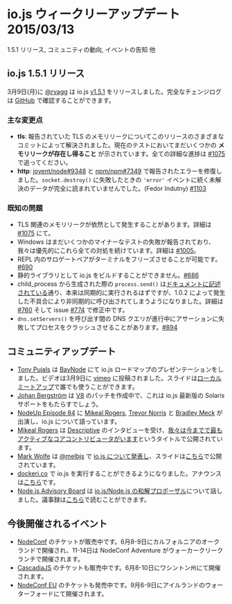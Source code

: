 # io.js ウィークリーアップデート 2015/03/13

1.5.1 リリース, コミュニティの動向, イベントの告知 他

<!--
# io.js 1.5.1 Release
-->

## io.js 1.5.1 リリース

<!--
On Monday, March 9th, [@rvagg](https://github.com/rvagg) released io.js [v1.5.1](https://iojs.org/dist/v1.5.1/). The complete change log can be found [on GitHub](https://github.com/iojs/io.js/blob/v1.x/CHANGELOG.md).
-->

3月9日(月)に [@rvagg](https://github.com/rvagg) は io.js [v1.5.1](https://iojs.org/dist/v1.5.1/) をリリースしました。完全なチェンジログは [GitHub](https://github.com/iojs/io.js/blob/v1.x/CHANGELOG.md) で確認することができます。

<!--
### Notable changes
-->

### 主な変更点

<!--
* **tls**: The reported TLS memory leak has been resolved via various commits in this release. Current testing indicated that there _may_ still be some leak problems. Track complete progress at [#1075](https://github.com/iojs/io.js/issues/1075).
* **http**: Fixed an error reported at [joyent/node#9348](https://github.com/joyent/node/issues/9348) and [npm/npm#7349](https://github.com/npm/npm/issues/7349). Pending data was not being fully read upon an `'error'` event leading to an assertion failure on `socket.destroy()`. (Fedor Indutny) [#1103](https://github.com/iojs/io.js/pull/1103)
-->

* **tls**: 報告されていた TLS のメモリリークについてこのリリースのさまざまなコミットによって解決されました。現在のテストにおいてまだいくつかの __メモリリークが存在し得ること__ が示されています。全ての詳細な進捗は [#1075](https://github.com/iojs/io.js/issues/1075) で追ってください。
* **http**: [joyent/node#9348](https://github.com/joyent/node/issues/9348) と [npm/npm#7349](https://github.com/npm/npm/issues/7349) で報告されたエラーを修復しました。`socket.destroy()` に失敗したときの `'error'` イベントに続く未解決のデータが完全に読まれていませんでした。(Fedor Indutny) [#1103](https://github.com/iojs/io.js/pull/1103)

<!--
### Known issues
-->

### 既知の問題

<!--
* Possible remaining TLS-related memory leak(s), details at [#1075](https://github.com/iojs/io.js/issues/1075).
* Windows still reports some minor test failures and we are continuing to address all of these as a priority. See [#1005](https://github.com/iojs/io.js/issues/1005).
* Surrogate pair in REPL can freeze terminal [#690](https://github.com/iojs/io.js/issues/690)
* Not possible to build io.js as a static library [#686](https://github.com/iojs/io.js/issues/686)
* `process.send()` is not synchronous as the docs suggest, a regression introduced in 1.0.2, see [#760](https://github.com/iojs/io.js/issues/760) and fix in [#774](https://github.com/iojs/io.js/issues/774)
* Calling `dns.setServers()` while a DNS query is in progress can cause the process to crash on a failed assertion [#894](https://github.com/iojs/io.js/issues/894)
-->

* TLS 関連のメモリリークが依然として発生することがあります。詳細は [#1075](https://github.com/iojs/io.js/issues/1075) にて。
* Windows はまだいくつかのマイナーなテストの失敗が報告されており、我々は優先的にこれら全ての対処を続けています。詳細は [#1005](https://github.com/iojs/io.js/issues/1005)。
* REPL 内のサロゲートペアがターミナルをフリーズさせることが可能です。[#690](https://github.com/iojs/io.js/issues/690)
* 静的ライブラリとして io.js をビルドすることができません。[#686](https://github.com/iojs/io.js/issues/686)
* child_process から生成された際の `process.send()` は[ドキュメントに記述されている](https://iojs.org/api/child_process.html#child_process_child_send_message_sendhandle)通り、本来は同期的に実行されるはずですが、1.0.2 によって発生した不具合により非同期的に呼び出されてしまうようになりました。詳細は [#760](https://github.com/iojs/io.js/issues/760) そして issue [#774](https://github.com/iojs/io.js/issues/774) で修正中です。
* `dns.setServers()` を呼び出す間の DNS クエリが進行中にアサーションに失敗してプロセスをクラッシュさせることがあります。[#894](https://github.com/iojs/io.js/issues/894)

<!--
# Community Updates
-->

## コミュニティアップデート

<!--
* [Tony Pujals] (https://twitter.com/subfuzion) gave the io.js roadmap presentation to [BayNode](http://www.meetup.com/BayNode/events/220246228/). The video was posted to [vimeo](https://vimeo.com/121707989) on March 9. Slides are available for anyone to give at their [local meetup](ron.buell@rd.io).
* [Johan Bergström](https://github.com/jbergstroem) is working on getting a patch into [V8](https://codereview.chromium.org/990063002) on behalf of io.js to bring Solaris support back into the latest version
* [NodeUp Episode 84](http://nodeup.com/eightyfour) it's io.js update #1 with [Mikeal Rogers](https://github.com/mikeal), [Trevor Norris](https://github.com/trevnorris) and [Bradley Meck](https://github.com/bmeck)
* [Mikeal Rogers](https://github.com/mikeal) was interviewed for [Descriptive](http://descriptive.audio) podcast on an episoded called [We've Never Had This Many Active Contributors to Core Before](http://descriptive.audio/episodes/12)
* [Mark Wolfe](https://twitter.com/wolfeidau) gave a [talk about io.js](https://twitter.com/wolfeidau/status/575785856545378304) at [@melbjs](https://twitter.com/melbjs) meetup, slides are published [here](https://speakerdeck.com/wolfeidau/iojs-bringing-es6-to-the-node)
* [dockeri.co](http://dockeri.co/) now runs on io.js, you can see the announcement [here](https://twitter.com/wjblankenship/status/575867637680369665)
* [Node.js Advisory Board](https://nodejs.org/about/advisory-board/) are talking about the [io.js/Node.js reconciliation proposal](https://github.com/iojs/io.js/issues/978), you can check the meeting minutes [here](https://github.com/joyent/nodejs-advisory-board/blob/master/meetings/2015-03-09/minutes.md#nodejsiojs-reconciliation-bb)
-->

* [Tony Pujals](https://twitter.com/subfuzion) は [BayNode](http://www.meetup.com/BayNode/events/220246228/) にて io.js ロードマップのプレゼンテーションをしました。ビデオは3月9日に [vimeo](https://vimeo.com/121707989) に投稿されました。スライドは[ローカルミートアップ](ron.buell@rd.io)で誰でも使うことができます。
* [Johan Bergström](https://github.com/jbergstroem) は [V8](https://codereview.chromium.org/990063002) のパッチを作成中で、これは io.js 最新版の Solaris サポートをもたらすでしょう。
* [NodeUp Episode 84](http://nodeup.com/eightyfour) に [Mikeal Rogers](https://github.com/mikeal), [Trevor Norris](https://github.com/trevnorris) と [Bradley Meck](https://github.com/bmeck) が出演し、io.js について語っています。
* [Mikeal Rogers](https://github.com/mikeal) は [Descriptive](http://descriptive.audio) のインタビューを受け、[我々は今までで最もアクティブなコアコントリビュータがいます](http://descriptive.audio/episodes/12)というタイトルで公開されています。
* [Mark Wolfe](https://twitter.com/wolfeidau) は [@melbjs](https://twitter.com/melbjs) で [io.js について発表し](https://twitter.com/wolfeidau/status/575785856545378304)、スライドは[こちら](https://speakerdeck.com/wolfeidau/iojs-bringing-es6-to-the-node)で公開されています。
* [dockeri.co](http://dockeri.co/) で io.js を実行することができるようになりました。アナウンスは[こちら](https://twitter.com/wjblankenship/status/575867637680369665)です。
* [Node.js Advisory Board](https://nodejs.org/about/advisory-board/) は [io.js/Node.js の和解プロポーザル](http://blog.iojs.jp/reconciliation_proposal.html)について話しました。議事録は[こちら](https://github.com/joyent/nodejs-advisory-board/blob/master/meetings/2015-03-09/minutes.md#nodejsiojs-reconciliation-bb)で読むことができます。

<!--
# Upcoming Events
-->

## 今後開催されるイベント

<!--
* [NodeConf](http://nodeconf.com/) tickets are on sale, June 8th and 9th at Oakland, CA and NodeConf Adventure for June 11th - 14th at Walker Creek Ranch, CA
* [CascadiaJS](http://2015.cascadiajs.com/) tickets are on sale, July 8th - 10th at Washington State
* [NodeConf EU](http://nodeconf.eu/) tickets are on sale, September 6th - 9th at Waterford, Ireland
-->

* [NodeConf](http://nodeconf.com/) のチケットが販売中です。6月8-9日にカルフォルニアのオークランドで開催され、11-14日は NodeConf Adventure がウォーカークリークランチで開催されます。
* [CascadiaJS](http://2015.cascadiajs.com/) のチケットも販売中です。6月8-10日にワシントン州にて開催されます。
* [NodeConf EU](http://nodeconf.eu/) のチケットも発売中です。9月6-9日にアイルランドのウォーターフォードにて開催されます。
